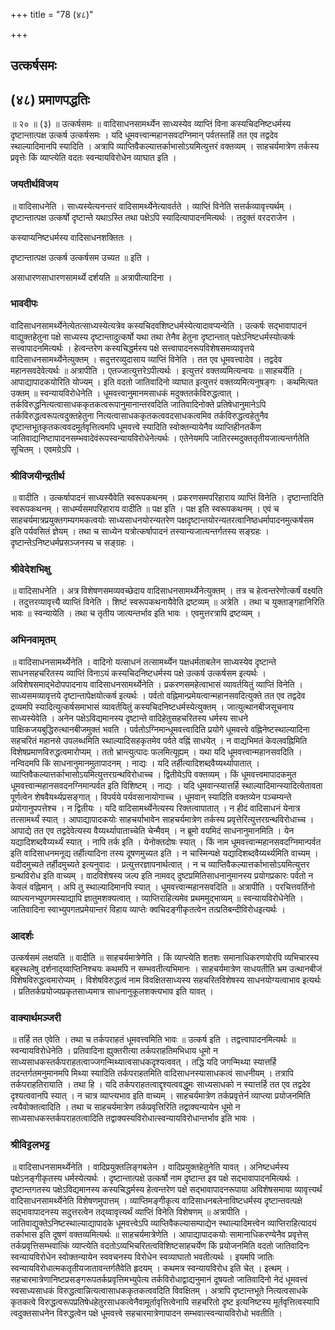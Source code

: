 +++
title = "78 (४८)"

+++


## उत्कर्षसमः

## (४८) **प्रमाणपद्धतिः**

॥ २० ॥ (३) ॥ उत्कर्षसमः ॥ वादिसाधनसामर्थ्येन साध्यस्येव व्याप्तिं विना कस्यचिदनिष्टधर्मस्य दृष्टान्तात्पक्ष उत्कर्ष उत्कर्षसमः । यदि धूमवत्त्वान्महानसवदग्निमान् पर्वतस्तर्हि तत एव तद्वदेव स्थाल्यादिमानपि स्यादिति । अत्रापि व्याप्तिवैकल्यात्तर्काभासोऽयमित्युत्तरं वक्तव्यम् । साहचर्यमात्रेण तर्कस्य प्रवृत्तेः किं व्याप्त्येति वदतः स्वन्यायविरोधेन व्याघात इति ।

### **जयतीर्थविजय**

॥ वादिसाधनेति । साध्यस्येत्यनन्तरं वादिसामर्थ्येनेत्यावर्तते । व्याप्तिं विनेति सत्तर्कव्यावृत्त्यर्थम् । दृष्टान्तात्पक्ष उत्कर्षो दृष्टान्ते यथाऽस्ति तथा पक्षेऽपि स्यादित्यापादनमित्यर्थः । तदुक्तं वरदराजेन ।

कस्याप्यनिष्टधर्मस्य वादिसाधनशक्तितः ।

दृष्टान्तात्पक्ष उत्कर्ष उत्कर्षसम उच्यत ॥ इति ।

असाधारणसाधारणसामर्थ्ये दर्शयति ॥ अत्रापीत्यादिना ।

### **भावदीपः**

वादिसाधनसामर्थ्येनेत्येतत्साध्यस्येत्यत्रेव कस्यचिदवशिष्टधर्मस्येत्यादावप्यन्वेति । उत्कर्षः सद्भावापादनं वाद्युक्तहेतुना पक्षे साध्यस्य दृष्टान्तादुत्कर्षो यथा तथा तेनैव हेतुना दृष्टान्तात् पक्षेऽनिष्टधर्मस्योत्कर्षः सत्त्वापादनमित्यर्थः । हेत्वन्तरेण कस्यचिद्धर्मस्य पक्षे सत्त्वापादनरूपविशेषसमव्यावृत्तये वादिसाधनसामर्थ्येनेत्युक्तम् । सदुत्तरव्युदासाय व्याप्तिं विनेति । तत एव धूमवत्त्वादेव । तद्वदेव महानसवदेवेत्यर्थः ॥ अत्रापीति । एतज्जात्युत्तरेऽपीत्यर्थः । इत्युत्तरं वक्तव्यमित्यन्वयः ॥ साहचर्येति । आपाद्यापादकयोरिति योज्यम् । इति वदतो जातिवादिनो व्याघात इत्युत्तरं वक्तव्यमित्यनुषङ्गः । कथमित्यत उक्तम् ॥ स्वन्यायविरोधेनेति । धूमवत्त्वानुमानमसाधकं मदुक्ततर्कविरुद्धत्वात् । तर्कविरुद्धनित्यत्वासाधककृतकत्वरूपानुमानान्तरवदिति जातिवादिनोक्ते प्रतिषेधानुमानेऽपि तर्कविरुद्धत्वरूपत्वदुक्तहेतुना नित्यत्वासाधककृतकत्ववदसाधकत्वमिव तर्कविरुद्धत्वहेतुनैव दृष्टान्तभूतकृतकत्ववदमूर्तवृत्तित्वमपि धूमवत्त्वे स्यादिति स्वोक्तन्यायेनैव व्याप्तिहीनतर्केण जातिवाद्यनिष्टापादनसम्भवादेवंरूपस्वन्यायविरोधेनेत्यर्थः । एतेनेयमपि जातिरस्मदुक्ततृतीयजात्यन्तर्गतेति सूचितम् । एवमग्रेऽपि ।

### **श्रीविजयीन्द्रतीर्थ**

॥ वादीति । उत्कर्षापादनं साध्यस्यैवेति स्वरूपकथनम् । प्रकरणसमपरिहाराय व्याप्तिं विनेति । दृष्टान्तादिति स्वरूपकथनम् । साधर्म्यसमपरिहाराय वादीति ॥ पक्ष इति । पक्ष इति स्वरूपकथनम् । एवं च साहचर्यमात्रप्रयुक्तगम्यगमकत्वयोः साध्यसाधनयोरन्यतरेण पक्षदृष्टान्तयोरन्यतरत्वानिष्ठधर्मापादनमुत्कर्षसम इति पर्यवसितं ज्ञेयम् । तथा च साध्येन यत्रोत्कर्षापादनं तस्यान्यजात्यन्तर्गतस्य सङ्ग्रहः । दृष्टान्तेऽनिष्टधर्मप्रसञ्जनस्य च सङ्ग्रहः ।

### **श्रीवेदेशभिक्षु**

॥ वादिसाधनेति । अत्र विशेषणसमव्यवच्छेदाय वादिसाधनसामर्थ्येनेत्युक्तम् । तत्र च हेत्वन्तरेणोत्कर्षं वक्ष्यति । तदुत्तरव्यावृत्त्यै व्याप्तिं विनेति । शिष्टं स्वरूपकथनायैवेति द्रष्टव्यम् ॥ अत्रेति । तथा च युक्ताङ्गहानिरिति भावः ॥ स्वन्यायेति । तथा च तृतीय जात्यन्तर्भाव इति भावः । एवमुत्तरत्रापि द्रष्टव्यम् ।

### **अभिनवामृतम्**

॥ वादिसाधनसामर्थ्येनेति । वादिनो यत्साधनं तत्सामर्थ्येन पक्षधर्मताबलेन साध्यस्येव दृष्टान्ते साधनसहचरितस्य व्याप्तिं विनाऽयं कस्यचिदनिष्टधर्मस्य पक्षे उत्कर्ष उत्कर्षसम इत्यर्थः । अविशेषसमाद्भेदोपपादनाय वादिसाधनसामर्थ्येनेति । प्रकरणसमहेत्वाभासं व्यावर्तयितुं व्याप्तिं विनेति । साध्यसमव्यावृत्तये दृष्टान्तापेक्षयोत्कर्ष इत्यर्थः । पर्वतो वह्निमान्प्रमेयत्वान्महानसवदित्युक्ते तत एव तद्वदेव द्रव्यमपि स्यादित्युत्कर्षसमाभासं व्यावर्तयितुं कस्यचिदनिष्टधर्मस्येत्युक्तम् । जात्युत्थानबीजसूचनाय साध्यस्येवेति । अनेन पक्षेऽविद्यमानस्य दृष्टान्ते वादिहेतुसहचरितस्य धर्मस्य साधने पाक्षिकजयबुद्धिरुत्थानबीजमुक्तं भवति । पर्वतोऽग्निमान्धूमवत्त्वादिति प्रयोगे धूमवत्त्वे वह्निनेष्टस्थाल्यादिना सहचरितं महानसे उपलब्धमिति स्थाल्यादिसहकृतमेव पर्वते वह्निं साधयेत् । न वाद्यभिमतं केवलवह्निमिति विशेषप्रमाणविरुद्धत्वमारोप्यम् । ततो भ्रान्त्युत्पादः फलमित्यूह्यम् । यथा यदि धूमवत्त्वान्महानसवदिति । नन्विदमपि किं साधनानुमानमुतापादनम् । नाद्यः । यदि तर्हीत्यादिशब्दवैय्यर्थ्यापातात् । व्याप्तिवैकल्यात्तर्काभासोऽयमित्युत्तरग्रन्थविरोधाच्च । द्वितीयेऽपि वक्तव्यम् । किं धूमवत्त्वमापादकमुत धूमवत्त्वान्महानसवदनग्निमान्पर्वत इति विशिष्टम् । नाद्यः । यदि धूमवान्स्यात्तर्हि स्थाल्यादिमान्स्यादित्येतावता पूर्णत्वेन शेषवैयर्थ्यप्रसङ्गात् । विपर्यये पर्यवसानायोगाच्च । धूमवान् स्यादिति वक्तव्येन पञ्चम्यन्ते प्रयोगानुपपत्तेश्च । न द्वितीयः । यदि वादिसामर्थ्येनेत्यस्य रिक्तत्वापातात् । न हीदं वादिसाधनं येनात्र तत्सामर्थ्यं स्यात् । आपाद्यापादकयोः साहचर्याभावेन साहचर्यमात्रेण तर्कस्य प्रवृत्तेरित्युत्तरग्रन्थविरोधाच्च । आपाद्ये तत एव तद्वदेवेत्यस्य वैय्यर्थ्यापाताच्चेति चेन्मैवम् । न ब्रूमो वयमिदं साधनानुमानमिति । येन यद्यादिशब्दवैय्यर्थ्यं स्यात् । नापि तर्क इति । येनोक्तदोषः स्यात् । किं नाम धूमवत्त्वान्महानसवदग्निमान्पर्वत इति वादिसाधनमनूद्य तर्हीत्यादिना तस्य दूषणमुच्यत इति । न चास्मिन्पक्षे यद्यादिशब्दवैय्यर्थ्यमिति वाच्यम् । यदीदमुच्यते तर्हीदमुच्यते इत्यनुवादः । प्रत्युत्तरज्ञापनार्थत्वात् । न च व्याप्तिवैकल्यात्तर्काभासोऽयमित्युत्तर ग्रन्थविरोध इति वाच्यम् । वादविशेषस्य जल्प इति नामवद् दुष्टप्रमितिसाधनानुमानस्य प्रयोगप्रकारः पर्वतो न केवलं वह्निमान् । अपि तु स्थाल्यादिमानपि स्यात् । धूमवत्त्वान्महानसवदिति ॥ अत्रापीति । परचित्तवर्तिनो व्याप्त्यनभ्युपगमस्याद्यापि ज्ञातुमशक्यत्वात् । व्याप्तिराहित्यमेव प्रथममुद्भाव्यम् ॥ स्वन्यायविरोधेनेति । जातिवादिना स्वाभ्युपगतप्रमेयान्तरं विहाय व्याप्तेः क्वचिदङ्गीकृतत्वेन तत्प्रतिबन्दीविरोधइत्यर्थः ।

### **आदर्शः**

उत्कर्षसमं लक्षयति ॥ वादीति ॥ साहचर्यमात्रेणेति । किं व्याप्त्येति शतशः समानाधिकरणयोरपि व्यभिचारस्य बहुस्थलेषु दर्शनाद्य्वाप्तिनिश्चयः कथमपि न सम्भवतीत्यभिमानः । साहचर्यमात्रेण साधयतीति भ्रम उत्थानबीजं विशेषविरुद्धत्वमारोप्यम् । विशेषविरुद्धत्वं नाम विवक्षितसाध्यस्य सहचरितविशेषस्य साधनयोग्यत्वाभाव इत्यर्थः । प्रतितर्कप्रयोज्यप्रकृतसाध्यमात्र साधनानुकूलशक्त्यभाव इति यावत् ।

### **वाक्यार्थमञ्जरी**

॥ तर्हि तत एवेति । तथा च तर्कपराहतं धूमवत्त्वमिति भावः ॥ उत्कर्ष इति । तद्वत्त्वापादनमित्यर्थः ॥ स्वन्यायविरोधेनेति । प्रतिवादिना ह्युक्तरीत्या तर्कपराहतिमभिधाय धूमो न साध्यसाधकस्तर्कपराहतत्वाज्जगन्मिथ्यात्वसाधकदृश्यत्ववत् । तद्धि यदि जगन्मिथ्या स्यात्तर्हि तदन्तर्गतमनुमानमपि मिथ्या स्यादिति तर्कपराहतमिति वादिसाधनस्यासाधकत्वं साधनीयम् । तत्रापि तर्कपराहतिरायाति । तथा हि । यदि तर्कपराहतत्वाद्दृश्यत्ववद्धूमः साध्यसाधको न स्यात्तर्हि तत एव तद्वदेव दृश्यत्ववानपि स्यात् । न चात्र व्याप्त्यभाव इति वाच्यम् । साहचर्यमात्रेण तर्कप्रवृत्तेर्न व्याप्त्या प्रयोजनमिति त्वयैवोक्तत्वादिति । तथा च साहचर्यमात्रेण तर्कप्रवृत्तिरिति तद्वाक्यन्यायेन धूमो न साध्यसाधकस्तर्कपराहतत्वादिति तद्वाक्यस्यविरोधात्स्वन्यायविरोधान्तर्भाव इति भावः ।

### **श्रीविट्टलभट्ट**

॥ वादिसाधनसामर्थ्येनेति । वादिप्रयुक्तलिङ्गबलेन । वादिप्रयुक्तहेतुनेति यावत् । अनिष्टधर्मस्य पक्षेऽनङ्गीकृतस्य धर्मस्येत्यर्थः । दृष्टान्तात्पक्षे उत्कर्षो नाम दृष्टान्त इव पक्षे सद्भावापादनमित्यर्थः । दृष्टान्तगतस्य पक्षेऽविद्यमानस्य कस्यचिद्धर्मस्य हेत्वन्तरेण पक्षे सद्भावापादनरूपाया अविशेषसमाया व्यावृत्त्यर्थं वादिसाधनसामर्थ्येनेति विशेषणमुपात्तम् । व्याप्तिमङ्गीकृत्य वादिसाधनबलेनाविष्टधर्मस्य दृष्टान्तवत्पक्षे सद्भावापादनस्य सदुत्तरत्वेन तद्य्वावृत्त्यर्थं व्याप्तिं विनेति विशेषणम् ॥ अत्रापीति । जातिवाद्युक्तेऽनिष्टस्थाल्याद्यापादके धूमवत्त्वेऽपि व्याप्तिवैकल्यासम्पाद्येन स्थाल्यादिमत्त्वेन व्याप्तिराहित्यादयं तर्काभास इति दूषणं वक्तव्यमित्यर्थः ॥ साहचर्यमात्रेणेति । आपाद्यापादकयोः सामानाधिकरण्येनैव प्रवृत्तेस् तर्कप्रवृत्तिसम्भवात्किं व्याप्त्येति वदतोऽव्यभिचरितत्वविशिष्टसाहचर्येण किं प्रयोजनमिति वदतो जातिवादिनः स्वन्यायविरोधेन स्वोक्तन्यायेन स्ववचनस्य विरोधेन स्वव्याघातो भवतीत्यर्थः । इयमपि जातिः स्वन्यायविरोधात्मकतृतीयजातावन्तर्गतैवेति हृदयम् । कथमत्र स्वन्यायविरोध इति चेत् । इत्थम् । सहचारमात्रेणानिष्टप्रसङ्गरूपतर्कप्रवृत्तिमभ्युपेत्य तर्कविरोधाद्वाद्यनुमानं दूषयतो जातिवादिनो नेदं धूमवत्त्वं स्वसाध्यसाधकं विरुद्धत्वान्नित्यत्वासाधककृतकत्ववदिति विवक्षितम् । अत्रापि दृष्टान्तभूते नित्यत्वसाधके कृतकत्वे विरुद्धत्वरूपप्रतिषेधहेतुरसाधकत्वेनैवामूर्तावृत्तित्वेनापि सहचरितो दृष्ट इत्यनिष्टस्य मूर्तवृत्तित्वस्यापि त्वदुक्तसाधनेन विरुद्धत्वेन पक्षे धूमवत्त्वे सहचारमात्रेणापादन सम्भवात्स्वन्यायविरोधो भवतीति ।

